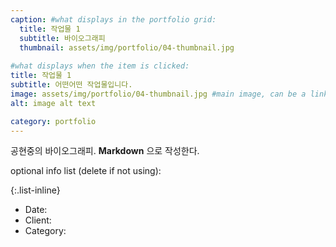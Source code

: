 ```yaml
---
caption: #what displays in the portfolio grid:
  title: 작업물 1
  subtitle: 바이오그래피
  thumbnail: assets/img/portfolio/04-thumbnail.jpg
  
#what displays when the item is clicked:
title: 작업물 1
subtitle: 어떤어떤 작업물입니다. 
image: assets/img/portfolio/04-thumbnail.jpg #main image, can be a link or a file in assets/img/portfolio
alt: image alt text

category: portfolio
---
```



공현중의 바이오그래피. **Markdown** 으로 작성한다.  

optional info list (delete if not using):

{:.list-inline}  

- Date:  
- Client:  
- Category:  
